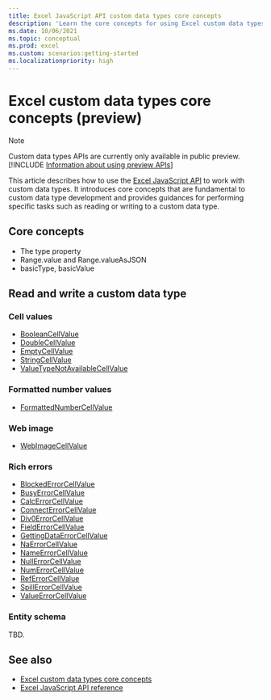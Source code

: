 ```yaml
---
title: Excel JavaScript API custom data types core concepts
description: 'Learn the core concepts for using Excel custom data types in your Office Add-in.'
ms.date: 10/06/2021
ms.topic: conceptual
ms.prod: excel
ms.custom: scenarios:getting-started
ms.localizationpriority: high
---
```


# Excel custom data types core concepts (preview)

> [!NOTE]
> Custom data types APIs are currently only available in public preview. [!INCLUDE [Information about using preview APIs](../includes/using-excel-preview-apis.md)]
> 

This article describes how to use the [Excel JavaScript API](../reference/overview/excel-add-ins-reference-overview.md) to work with custom data types. It introduces core concepts that are fundamental to custom data type development and provides guidances for performing specific tasks such as reading or writing to a custom data type.

## Core concepts

- The type property
- Range.value and Range.valueAsJSON
- basicType, basicValue

## Read and write a custom data type

### Cell values

- [BooleanCellValue](/javascript/api/excel/excel.booleancellvalue)
- [DoubleCellValue](/javascript/api/excel/excel.doublecellvalue)
- [EmptyCellValue](/javascript/api/excel/excel.emptycellvalue)
- [StringCellValue](/javascript/api/excel/excel.stringcellvalue)
- [ValueTypeNotAvailableCellValue](/javascript/api/excel/excel.valuetypenotavailablecellvalue)

### Formatted number values

- [FormattedNumberCellValue](/javascript/api/excel/excel.formattednumbercellvalue)

### Web image

- [WebImageCellValue](/javascript/api/excel/excel.webimagecellvalue)

### Rich errors

- [BlockedErrorCellValue](/javascript/api/excel/excel.blockederrorcellvalue)
- [BusyErrorCellValue](/javascript/api/excel/excel.busyerrorcellvalue)
- [CalcErrorCellValue](/javascript/api/excel/excel.calcerrorcellvalue)
- [ConnectErrorCellValue](/javascript/api/excel/excel.connecterrorcellvalue)
- [Div0ErrorCellValue](/javascript/api/excel/excel.div0errorcellvalue)
- [FieldErrorCellValue](/javascript/api/excel/excel.fielderrorcellvalue)
- [GettingDataErrorCellValue](/javascript/api/excel/excel.gettingdataerrorcellvalue)
- [NaErrorCellValue](/javascript/api/excel/excel.naerrorcellvalue)
- [NameErrorCellValue](/javascript/api/excel/excel.nameerrorcellvalue)
- [NullErrorCellValue](/javascript/api/excel/excel.nullerrorcellvalue)
- [NumErrorCellValue](/javascript/api/excel/excel.numerrorcellvalue)
- [RefErrorCellValue](/javascript/api/excel/excel.referrorcellvalue)
- [SpillErrorCellValue](/javascript/api/excel/excel.spillerrorcellvalue)
- [ValueErrorCellValue](/javascript/api/excel/excel.valueerrorcellvalue)

### Entity schema

TBD.

## See also

- [Excel custom data types core concepts](/excel-data-types-concepts.md)
- [Excel JavaScript API reference](../reference/overview/excel-add-ins-reference-overview.md)